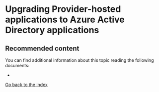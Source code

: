 # Upgrading Provider-hosted applications to Azure Active Directory applications

## Recommended content 
You can find additional information about this topic reading the following documents:
* []()


[Go back to the index](./Readme.md)
